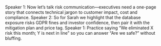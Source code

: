 Speaker 1: Now let’s talk risk communication—executives need a one-page story that connects technical jargon to customer impact, cost and compliance.
Speaker 2: So for Sarah we highlight that the database exposure risks GDPR fines and investor confidence, then pair it with the mitigation plan and price tag.
Speaker 1: Practice saying “We eliminated X risk this month; Y is next in line” so you can answer “Are we safe?” without bluffing.
